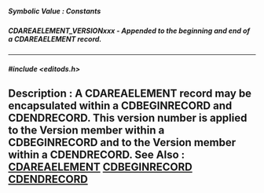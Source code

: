 ##### Symbolic Value : Constants
##### CDAREAELEMENT_VERSIONxxx - Appended to the beginning and end of a CDAREAELEMENT record.
---
##### #include <editods.h>
**Description :**
A CDAREAELEMENT record may be encapsulated within a CDBEGINRECORD and 
CDENDRECORD.  This version number is applied to the Version member within a 
CDBEGINRECORD and to the Version member within a CDENDRECORD.
**See Also :**
[CDAREAELEMENT](D:/md_files/CDAREAELEMENT.md)
[CDBEGINRECORD](D:/md_files/CDBEGINRECORD.md)
[CDENDRECORD](D:/md_files/CDENDRECORD.md)
---
